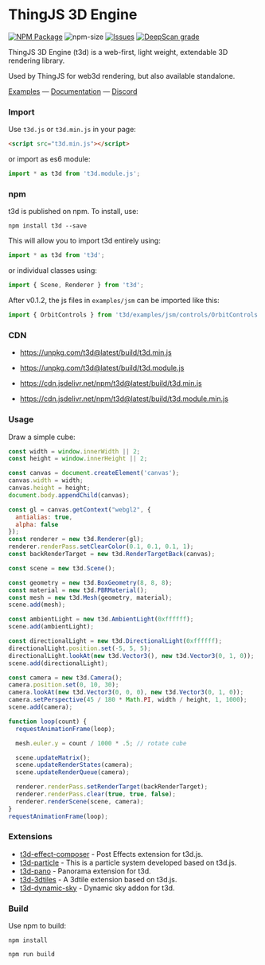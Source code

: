 ThingJS 3D Engine
========

[![NPM Package][npm]][npm-url]
![npm-size][npm-size-url]
[![Issues][issues-badge]][issues-badge-url]
[![DeepScan grade][deepscan]][deepscan-url]

ThingJS 3D Engine (t3d) is a web-first, light weight, extendable 3D rendering library.

Used by ThingJS for web3d rendering, but also available standalone.

[Examples](https://uinosoft.github.io/t3d.js/examples/) &mdash;
[Documentation](https://uinosoft.github.io/t3d.js/docs/) &mdash;
[Discord](https://discord.gg/urB54PPXc4)

### Import ###

Use `t3d.js` or `t3d.min.js` in your page:

````html
<script src="t3d.min.js"></script>
````

or import as es6 module:

````javascript
import * as t3d from 't3d.module.js';
````

### npm ###

t3d is published on npm. To install, use:

````
npm install t3d --save
````

This will allow you to import t3d entirely using:

````javascript
import * as t3d from 't3d';
````

or individual classes using:

````javascript
import { Scene, Renderer } from 't3d';
````

After v0.1.2, the js files in `examples/jsm` can be imported like this:

````javascript
import { OrbitControls } from 't3d/examples/jsm/controls/OrbitControls.js';
````

### CDN ###

* https://unpkg.com/t3d@latest/build/t3d.min.js
* https://unpkg.com/t3d@latest/build/t3d.module.js

* https://cdn.jsdelivr.net/npm/t3d@latest/build/t3d.min.js
* https://cdn.jsdelivr.net/npm/t3d@latest/build/t3d.module.min.js

### Usage ###

Draw a simple cube:

````javascript
const width = window.innerWidth || 2;
const height = window.innerHeight || 2;

const canvas = document.createElement('canvas');
canvas.width = width;
canvas.height = height;
document.body.appendChild(canvas);

const gl = canvas.getContext("webgl2", {
  antialias: true,
  alpha: false
});
const renderer = new t3d.Renderer(gl);
renderer.renderPass.setClearColor(0.1, 0.1, 0.1, 1);
const backRenderTarget = new t3d.RenderTargetBack(canvas);

const scene = new t3d.Scene();

const geometry = new t3d.BoxGeometry(8, 8, 8);
const material = new t3d.PBRMaterial();
const mesh = new t3d.Mesh(geometry, material);
scene.add(mesh);

const ambientLight = new t3d.AmbientLight(0xffffff);
scene.add(ambientLight);

const directionalLight = new t3d.DirectionalLight(0xffffff);
directionalLight.position.set(-5, 5, 5);
directionalLight.lookAt(new t3d.Vector3(), new t3d.Vector3(0, 1, 0));
scene.add(directionalLight);

const camera = new t3d.Camera();
camera.position.set(0, 10, 30);
camera.lookAt(new t3d.Vector3(0, 0, 0), new t3d.Vector3(0, 1, 0));
camera.setPerspective(45 / 180 * Math.PI, width / height, 1, 1000);
scene.add(camera);

function loop(count) {
  requestAnimationFrame(loop);

  mesh.euler.y = count / 1000 * .5; // rotate cube

  scene.updateMatrix();
  scene.updateRenderStates(camera);
  scene.updateRenderQueue(camera);

  renderer.renderPass.setRenderTarget(backRenderTarget);
  renderer.renderPass.clear(true, true, false);
  renderer.renderScene(scene, camera);
}
requestAnimationFrame(loop);
````

### Extensions ###

* [t3d-effect-composer](https://github.com/UINOSOFT/t3d-effect-composer) - Post Effects extension for t3d.js.
* [t3d-particle](https://github.com/UINOSOFT/t3d-particle) - This is a particle system developed based on t3d.js.
* [t3d-pano](https://github.com/UINOSOFT/t3d-pano) - Panorama extension for t3d.
* [t3d-3dtiles](https://github.com/UINOSOFT/t3d-3dtiles) - A 3dtile extension based on t3d.js.
* [t3d-dynamic-sky](https://github.com/UINOSOFT/t3d-dynamic-sky) - Dynamic sky addon for t3d.

### Build ###

Use npm to build:

````
npm install
````

````
npm run build
````

[npm]: https://img.shields.io/npm/v/t3d
[npm-url]: https://www.npmjs.com/package/t3d
[npm-size-url]: https://img.shields.io/bundlephobia/minzip/t3d
[issues-badge]: https://img.shields.io/github/issues/uinosoft/t3d.js.svg
[issues-badge-url]: https://github.com/uinosoft/t3d.js/issues
[deepscan]: https://deepscan.io/api/teams/20241/projects/23692/branches/722329/badge/grade.svg
[deepscan-url]: https://deepscan.io/dashboard#view=project&tid=20241&pid=23692&bid=722329